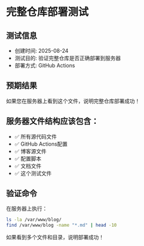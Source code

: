 # 完整仓库部署测试

## 测试信息
- 创建时间: 2025-08-24
- 测试目的: 验证完整仓库是否正确部署到服务器
- 部署方式: GitHub Actions

## 预期结果
如果您在服务器上看到这个文件，说明完整仓库部署成功！

## 服务器文件结构应该包含：
- ✅ 所有源代码文件
- ✅ GitHub Actions配置
- ✅ 博客源文件
- ✅ 配置脚本
- ✅ 文档文件
- ✅ 这个测试文件

## 验证命令
在服务器上执行：
```bash
ls -la /var/www/blog/
find /var/www/blog -name "*.md" | head -10
```

如果看到多个文件和目录，说明部署成功！
